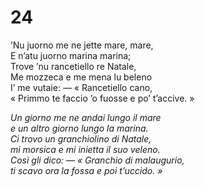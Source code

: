 # 24  
  
’Nu juorno me ne jette mare, mare,  
E n’atu juorno marina marina;  
Trove ’nu rancetiello re Natale,  
Me mozzeca e me mena lu beleno  
I’ me vutaie: — « Rancetiello cano,  
« Primmo te faccio ’o fuosse e po’ t’accive. »

*Un giorno me ne andai lungo il mare  
e un altro giorno lungo la marina.  
Ci trovo un granchiolino di Natale,  
mi morsica e mi inietta il suo veleno.  
Così gli dico: — « Granchio di malaugurio,  
ti scavo ora la fossa e poi t’uccido. »*


